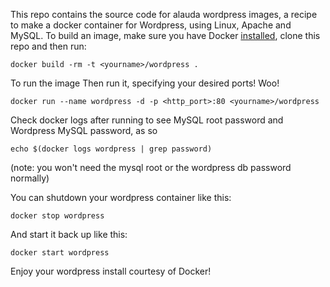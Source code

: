 This repo contains the source code for alauda wordpress images, a recipe to make a docker  container for Wordpress, using Linux, Apache and MySQL. 
To build an image, make sure you have Docker [installed](http://www.docker.io/gettingstarted/), clone this repo and then run:
```
docker build -rm -t <yourname>/wordpress .
```

To run the image
Then run it, specifying your desired ports! Woo! 
```
docker run --name wordpress -d -p <http_port>:80 <yourname>/wordpress 
```

Check docker logs after running to see MySQL root password and Wordpress MySQL password, as so
```
echo $(docker logs wordpress | grep password)
```
(note: you won't need the mysql root or the wordpress db password normally)


You can shutdown your wordpress container like this:
```
docker stop wordpress
```

And start it back up like this:
```
docker start wordpress
```

Enjoy your wordpress install courtesy of Docker!
